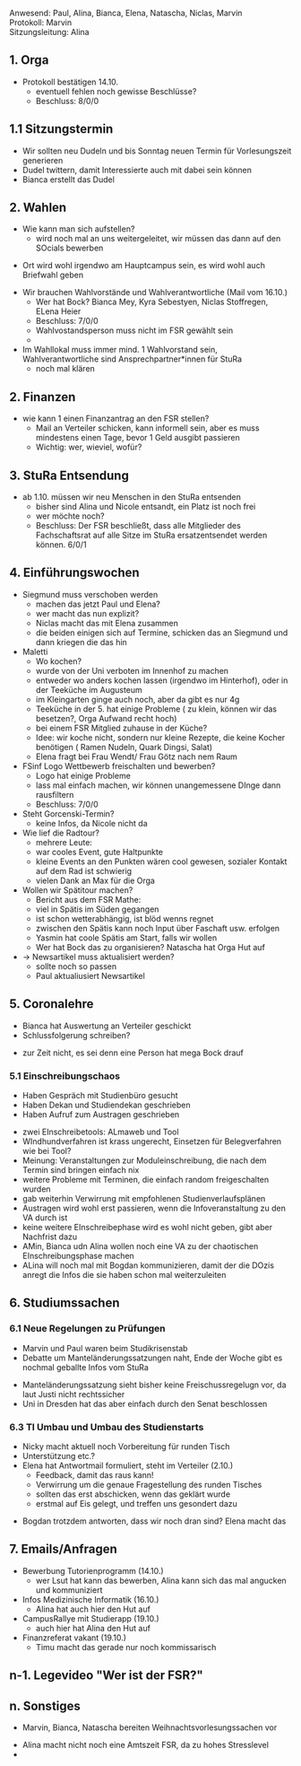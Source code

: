 ---
---

Anwesend: Paul, Alina, Bianca, Elena, Natascha, Niclas, Marvin   
Protokoll: Marvin  
Sitzungsleitung: Alina  

## 1. Orga
  * Protokoll bestätigen 14.10.
    * eventuell fehlen noch gewisse Beschlüsse?
    * Beschluss: 8/0/0

## 1.1 Sitzungstermin
  * Wir sollten neu Dudeln und bis Sonntag neuen Termin für Vorlesungszeit generieren
  * Dudel twittern, damit Interessierte auch mit dabei sein können 
  * Bianca erstellt das Dudel 

## 2. Wahlen
  * Wie kann man sich aufstellen?
    * wird noch mal an uns weitergeleitet, wir müssen das dann auf den SOcials bewerben 
  + Ort wird wohl irgendwo am Hauptcampus sein, es wird wohl auch Briefwahl geben 
  * Wir brauchen Wahlvorstände und Wahlverantwortliche (Mail vom 16.10.)
    + Wer hat Bock? Bianca Mey, Kyra Sebestyen, Niclas Stoffregen, ELena Heier 
    + Beschluss: 7/0/0
    + Wahlvostandsperson muss nicht im FSR gewählt sein 
    + 
  * Im Wahllokal muss immer mind. 1 Wahlvorstand sein, Wahlverantwortliche sind Ansprechpartner\*innen für StuRa
    * noch mal klären 

## 2. Finanzen 
  + wie kann 1 einen Finanzantrag an den FSR stellen? 
    + Mail an Verteiler schicken, kann informell sein, aber es muss mindestens einen Tage, bevor 1 Geld ausgibt passieren
    + Wichtig: wer, wieviel, wofür? 

## 3. StuRa Entsendung
  * ab 1.10. müssen wir neu Menschen in den StuRa entsenden
    * bisher sind Alina und Nicole entsandt, ein Platz ist noch frei
    + wer möchte noch? 
    + Beschluss: Der FSR beschließt, dass alle Mitglieder des Fachschaftsrat auf alle Sitze im StuRa ersatzentsendet werden können.
    6/0/1

## 4. Einführungswochen
  * Siegmund muss verschoben werden
    + machen das jetzt Paul und Elena? 
    + wer macht das nun explizit? 
    + Niclas macht das mit Elena zusammen
    + die beiden einigen sich auf Termine, schicken das an Siegmund und dann kriegen die das hin 
  * Maletti
    * Wo kochen?
    + wurde von der Uni verboten im Innenhof zu machen 
    + entweder wo anders kochen lassen (irgendwo im Hinterhof), oder in der Teeküche im Augusteum
    + im Kleingarten ginge auch noch, aber da gibt es nur 4g 
    + Teeküche in der 5. hat einige Probleme ( zu klein, können wir das besetzen?, Orga Aufwand recht hoch)
    + bei einem FSR Mitglied zuhause in der Küche? 
    + Idee: wir koche nicht, sondern nur kleine Rezepte, die keine Kocher benötigen ( Ramen Nudeln, Quark Dingsi, Salat)
    + Elena fragt bei Frau Wendt/ Frau Götz nach nem Raum 
  * FSinf Logo Wettbewerb freischalten und bewerben?
    + Logo hat einige Probleme
    + lass mal einfach machen, wir können unangemessene DInge dann rausfiltern 
    + Beschluss: 7/0/0
  * Steht Gorcenski-Termin?
    + keine Infos, da Nicole nicht da 
  * Wie lief die Radtour?
    + mehrere Leute:
    + war cooles Event, gute Haltpunkte 
    + kleine Events an den Punkten wären cool gewesen, sozialer Kontakt auf dem Rad ist schwierig 
    + vielen Dank an Max für die Orga 
  * Wollen wir Spätitour machen?
    + Bericht aus dem FSR Mathe: 
    + viel in Spätis im Süden gegangen 
    + ist schon wetterabhängig, ist blöd wenns regnet 
    + zwischen den Spätis kann noch Input über Faschaft usw. erfolgen 
    + Yasmin hat coole Spätis am Start, falls wir wollen 
    + Wer hat Bock das zu organisieren? Natascha hat Orga Hut auf 
  * -> Newsartikel muss aktualisiert werden?
    + sollte noch so passen 
    + Paul aktualiusiert Newsartikel 

## 5. Coronalehre
  * Bianca hat Auswertung an Verteiler geschickt
  * Schlussfolgerung schreiben?
  + zur Zeit nicht, es sei denn eine Person hat mega Bock drauf 

### 5.1 Einschreibungschaos
  * Haben Gespräch mit Studienbüro gesucht
  * Haben Dekan und Studiendekan geschrieben
  * Haben Aufruf zum Austragen geschrieben
  + zwei EInschreibetools: ALmaweb und Tool
  + WIndhundverfahren ist krass ungerecht, Einsetzen für Belegverfahren wie bei Tool? 
  + Meinung: Veranstaltungen zur Moduleinschreibung, die nach dem Termin sind bringen einfach nix 
  + weitere Probleme mit Terminen, die einfach random freigeschalten wurden
  + gab weiterhin Verwirrung mit empfohlenen Studienverlaufsplänen 
  + Austragen wird wohl erst passieren, wenn die Infoveranstaltung zu den VA durch ist
  + keine weitere EInschreibephase wird es wohl nicht geben, gibt aber Nachfrist dazu 
  + AMin, Bianca udn Alina wollen noch eine VA zu der chaotischen EInschreibungsphase machen 
  + ALina will noch mal mit Bogdan kommunizieren, damit der die DOzis anregt die Infos die sie haben schon mal weiterzuleiten 

## 6. Studiumssachen

### 6.1 Neue Regelungen zu Prüfungen
  * Marvin und Paul waren beim Studikrisenstab
  * Debatte um Manteländerungssatzungen naht, Ende der Woche gibt es nochmal geballte Infos vom StuRa
  + Manteländerungssatzung sieht bisher keine Freischussregelugn vor, da laut Justi nicht rechtssicher 
  + Uni in Dresden hat das aber einfach durch den Senat beschlossen 

### 6.3 TI Umbau und Umbau des Studienstarts
  * Nicky macht aktuell noch Vorbereitung für runden Tisch
  * Unterstützung etc.?
  * Elena hat Antwortmail formuliert, steht im Verteiler (2.10.)
    * Feedback, damit das raus kann!
    + Verwirrung um die genaue Fragestellung des runden Tisches 
    + sollten das erst abschicken, wenn das geklärt wurde 
    + erstmal auf Eis gelegt, und treffen uns gesondert dazu 
  + Bogdan trotzdem antworten, dass wir noch dran sind?  Elena macht das 

## 7. Emails/Anfragen
  * Bewerbung Tutorienprogramm (14.10.)
    + wer Lsut hat kann das bewerben, Alina kann sich das mal angucken und kommuniziert 
  * Infos Medizinische Informatik (16.10.)
    + Alina hat auch hier den Hut auf
  * CampusRallye mit Studierapp (19.10.)
    + auch hier hat Alina den Hut auf 
  * Finanzreferat vakant (19.10.)
    + Timu macht das gerade nur noch kommissarisch

## n-1. Legevideo "Wer ist der FSR?"

## n. Sonstiges
  * Marvin, Bianca, Natascha bereiten Weihnachtsvorlesungssachen vor
  + Alina macht nicht noch eine Amtszeit FSR, da zu hohes Stresslevel
  + 